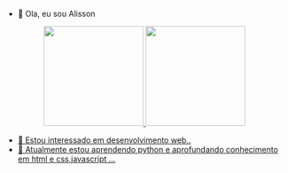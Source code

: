 
- 👋 Ola, eu sou Alisson

<div align="center">
  <a href="https://github.com/4l1sson">
  <img height="180em" src="https://github-readme-stats.vercel.app/api?username=4l1sson&show_icons=true&theme=dracula&include_all_commits=true&count_private=true"/>
  <img height="180em" src="https://github-readme-stats.vercel.app/api/top-langs/?username=4l1sson&layout=compact&langs_count=7&theme=dracula"/>
</div>


- 👀 Estou interessado em desenvolvimento web..
- 🌱 Atualmente estou aprendendo python e aprofundando conhecimento em html e css,javascript ...


<!---
4l1sson/4l1sson is a ✨ special ✨ repository because its `README.md` (this file) appears on your GitHub profile.
You can click the Preview link to take a look at your changes.
--->
